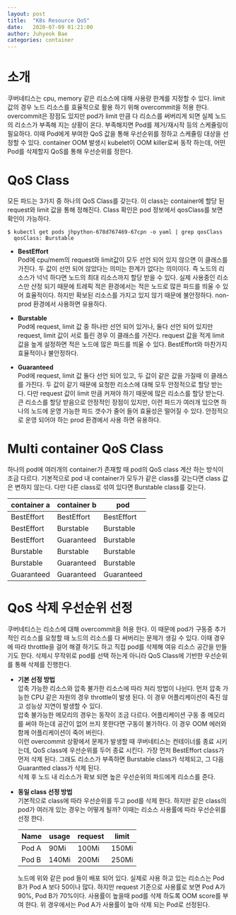 ```yaml
---
layout: post
title:  "K8s Resource QoS"
date:   2020-07-09 01:21:00
author: Juhyeok Bae
categories: container
---
```

# 소개
쿠버네티스는 cpu, memory 같은 리소스에 대해 사용량 한계를 지정할 수 있다. limit 값의 경우 노드 리소스를 효율적으로 활용 하기 위해 overcommit을 허용 한다. overcommit은 장점도 있지만 pod가 limit 만큼 다 리소스를 써버리게 되면 실제 노드의 리소스가 부족해 지는 상황이 온다. 부족해지면 Pod를 제거/재시작 등의 스케쥴링이 필요하다. 이때 Pod에게 부여한 QoS 값을 통해 우선순위를 정하고 스케쥴링 대상을 선정할 수 있다. container OOM 발생시 kubelet이 OOM killer로써 동작 하는데, 어떤 Pod를 삭제할지 QoS를 통해 우선순위를 정한다.

# QoS Class
모든 파드는 3가지 중 하나의 QoS Class를 갖는다. 이 class는 container에 할당 된 request와 limit 값을 통해 정해진다. Class 확인은 pod 정보에서 qosClass를 보면 확인이 가능하다.
```
$ kubectl get pods jhpython-678d767469-67cpn -o yaml | grep qosClass
  qosClass: Burstable
```

- **BestEffort**  
  Pod에 cpu/mem의 request와 limit값이 모두 선언 되어 있지 않으면 이 클래스를 가진다. 두 값이 선언 되어 않았다는 의미는 한계가 없다는 의미이다. 즉 노드의 리소스가 넉넉 하다면 노드의 최대 리소스까지 할당 받을 수 있다. 실제 사용중인 리소스만 산정 되기 때문에 트레픽 적은 환경에서는 적은 노드로 많은 파드를 띄울 수 있어 효율적이다. 하지만 확보된 리소스를 가지고 있지 않기 때문에 불안정하다. non-prod 환경에서 사용하면 유용하다.

- **Burstable**  
  Pod에 request, limit 값 중 하나만 선언 되어 있거나, 둘다 선언 되어 있지만 request, limit 값이 서로 틀린 경우 이 클래스를 가진다. request 값을 적게 limit 값을 높게 설정하면 적은 노드에 많은 파드를 띄울 수 있다. BestEffort와 마찬가지 효율적이나 불안정하다.

- **Guaranteed**  
  Pod에 request, limit 값 둘다 선언 되어 있고, 두 값이 같은 값을 가질때 이 클래스를 가진다. 두 값이 같기 때문에 요청한 리소스에 대해 모두 안정적으로 할당 받는다. 다만 request 값이 limit 만큼 커져야 하기 때문에 많은 리소스를 할당 받는다. 큰 리소스를 할당 받음으로 안정적인 장점이 있지만, 이런 파드가 여러개 있으면 하나의 노드에 운영 가능한 파드 갯수가 줄어 들어 효율성은 떨어질 수 있다. 안정적으로 운영 되어야 하는 prod 환경에서 사용 하면 유용하다.

# Multi container QoS Class
하나의 pod에 여러개의 container가 존재할 때 pod의 QoS class 계산 하는 방식이 조금 다르다. 기본적으로 pod 내 container가 모두가 같은 class를 갖는다면 class 값은 변하지 않는다. 다만 다른 class로 섞여 있다면 Burstable class를 갖는다.


|container a|container b| pod|
|---|---|---|
|BestEffort|BestEffort|BestEffort|
|BestEffort|Burstable|Burstable|
|BestEffort|Guaranteed|Burstable|
|Burstable|Burstable|Burstable|
|Burstable|Guaranteed|Burstable|
|Guaranteed|Guaranteed|Guaranteed|

# QoS 삭제 우선순위 선정
쿠버네티스는 리소스에 대해 overcommit을 허용 한다. 이 때문에 pod가 구동중 추가적인 리소스를 요청할 때 노드의 리소스를 다 써버리는 문제가 생길 수 있다. 이때 경우에 따라 throttle을 걸어 해결 하기도 하고 직접 pod를 삭제해 여유 리소스 공간을 만들기도 한다. 삭제시 무작위로 pod를 선택 하는게 아니라 QoS Class에 기반한 우선순위를 통해 삭제를 진행한다.

- **기본 선정 방법**  
  압축 가능한 리소스와 압축 불가한 리소스에 따라 처리 방법이 나뉜다.
  먼저 압축 가능한 CPU 같은 자원의 경우 throttle이 발생 된다. 이 경우 어플리케이션이 죽진 않고 성능상 지연이 발생할 수 있다.  
  압축 불가능한 메모리의 경우는 동작이 조금 다르다. 어플리케이션 구동 중 메모리를 써야 하는데 공간이 없어 쓰지 못한다면 구동이 불가하다. 이 경우 OOM 에러와 함께 어플리케이션이 죽어 버린다.  
  이런 overcommit 상황에서 문제가 발생할 때 쿠버네티스는 컨테이너를 종료 시키는데, QoS class에 우선순위를 두어 종료 시킨다. 가장 먼저 BestEffort class가 먼저 삭제 된다. 그래도 리소스가 부족하면 Burstable class가 삭제되고, 그 다음 Guarantted class가 삭제 된다.  
  삭제 후 노드 내 리소스가 확보 되면 높은 우선순위의 파드에게 리소스를 준다.
- **동일 class 선정 방법**  
  기본적으로 class에 따라 우선순위를 두고 pod를 삭제 한다. 하지만 같은 class의 pod가 여러개 있는 경우는 어떻게 될까? 이때는 리소스 사용률에 따라 우선순위를 선정 한다.  

  |Name|usage|request|limit|
  |---|---|---|---|
  |Pod A|90Mi|100Mi|150Mi|
  |Pod B|140Mi|200Mi|250Mi|

  노드에 위와 같은 pod 들이 배포 되어 있다. 실제로 사용 하고 있는 리소스는 Pod B가 Pod A 보다 50이나 많다. 하지만 request 기준으로 사용률로 보면 Pod A가 90%, Pod B가 70%이다. 사용률이 높을때 pod를 삭제 하도록 OOM score를 부여 한다. 위 경우에서는 Pod A가 사용률이 높아 삭제 되는 Pod로 선정된다.
